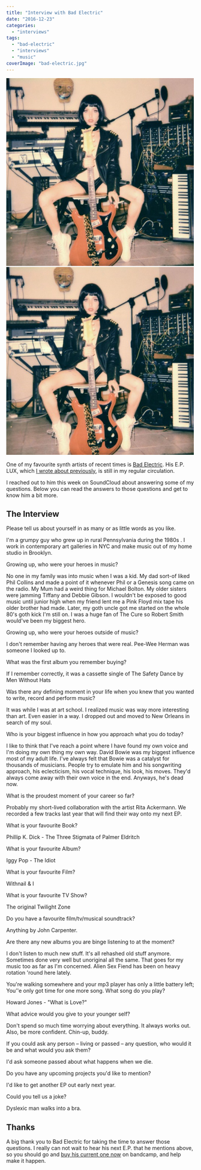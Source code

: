 ```yaml
---
title: "Interview with Bad Electric"
date: "2016-12-23"
categories: 
  - "interviews"
tags: 
  - "bad-electric"
  - "interviews"
  - "music"
coverImage: "bad-electric.jpg"
---
```


[![](images/bad-electric.jpg)](images/bad-electric.jpg)
[![](images/bad-electric.jpg)](images/bad-electric.jpg)

One of my favourite synth artists of recent times is [Bad Electric](https://badelectric.bandcamp.com/releases). His E.P. LUX, which [I wrote about previously](https://davidpeach.co.uk/2016/12/21/lux-e-p-by-bad-electric/), is still in my regular circulation.

I reached out to him this week on SoundCloud about answering some of my questions. Below you can read the answers to those questions and get to know him a bit more.

## The Interview

Please tell us about yourself in as many or as little words as you like.

I'm a grumpy guy who grew up in rural Pennsylvania during the 1980s . I work in contemporary art galleries in NYC and make music out of my home studio in Brooklyn.

Growing up, who were your heroes in music?

No one in my family was into music when I was a kid. My dad sort-of liked Phil Collins and made a point of it whenever Phil or a Genesis song came on the radio. My Mum had a weird thing for Michael Bolton. My older sisters were jamming Tiffany and Debbie Gibson. I wouldn't be exposed to good music until junior high when my friend lent me a Pink Floyd mix tape his older brother had made. Later, my goth uncle got me started on the whole 80's goth kick I'm still on. I was a huge fan of The Cure so Robert Smith would've been my biggest hero.

Growing up, who were your heroes outside of music?

I don't remember having any heroes that were real. Pee-Wee Herman was someone I looked up to.

What was the first album you remember buying?

If I remember correctly, it was a cassette single of The Safety Dance by Men Without Hats

Was there any defining moment in your life when you knew that you wanted to write, record and perform music?

It was while I was at art school. I realized music was way more interesting than art. Even easier in a way. I dropped out and moved to New Orleans in search of my soul.

Who is your biggest influence in how you approach what you do today?

I like to think that I've reach a point where I have found my own voice and I'm doing my own thing my own way. David Bowie was my biggest influence most of my adult life. I've always felt that Bowie was a catalyst for thousands of musicians. People try to emulate him and his songwriting approach, his eclecticism, his vocal technique, his look, his moves. They'd always come away with their own voice in the end. Anyways, he's dead now.

What is the proudest moment of your career so far?

Probably my short-lived collaboration with the artist Rita Ackermann. We recorded a few tracks last year that will find their way onto my next EP.

What is your favourite Book?

Phillip K. Dick - The Three Stigmata of Palmer Eldritch

What is your favourite Album?

Iggy Pop - The Idiot

What is your favourite Film?

Withnail & I

What is your favourite TV Show?

The original Twilight Zone

Do you have a favourite film/tv/musical soundtrack?

Anything by John Carpenter.

Are there any new albums you are binge listening to at the moment?

I don't listen to much new stuff. It's all rehashed old stuff anymore. Sometimes done very well but unoriginal all the same. That goes for my music too as far as I'm concerned. Alien Sex Fiend has been on heavy rotation 'round here lately.

You're walking somewhere and your mp3 player has only a little battery left; You’'e only got time for one more song. What song do you play?

Howard Jones - "What is Love?"

What advice would you give to your younger self?

Don't spend so much time worrying about everything. It always works out. Also, be more confident. Chin-up, buddy.

If you could ask any person – living or passed – any question, who would it be and what would you ask them?

I'd ask someone passed about what happens when we die.

Do you have any upcoming projects you'd like to mention?

I'd like to get another EP out early next year.

Could you tell us a joke?

Dyslexic man walks into a bra.

## Thanks

A big thank you to Bad Electric for taking the time to answer those questions. I really can not wait to hear his next E.P. that he mentions above, so you should go and [buy his current one now](https://badelectric.bandcamp.com/releases) on bandcamp, and help make it happen.
